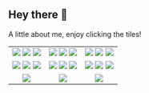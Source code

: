 ## Hey there 👋

A little about me, enjoy clicking the tiles!

|  |  |  |
|:---:|:---:|:---:|
| [![](https://raw.githubusercontent.com/xprilion/xprilion/master/images/x//9.png)](https://xprilion.com) [![](https://raw.githubusercontent.com/xprilion/xprilion/master/images/x/6.png)](https://linkedin.com/in/xprilion) [![](https://raw.githubusercontent.com/xprilion/xprilion/master/images/x/3.png)](https://github.com/xprilion?tab=repositories&q=&type=&language=javascript) | [![](https://raw.githubusercontent.com/xprilion/xprilion/master/images/x/8.png)](#) [![](https://raw.githubusercontent.com/xprilion/xprilion/master/images/x/5.png)](https://twitter.com/xprilion) [![](https://raw.githubusercontent.com/xprilion/xprilion/master/images/x/2.png)](https://github.com/xprilion?tab=repositories&q=&type=&language=python) | [![](https://raw.githubusercontent.com/xprilion/xprilion/master/images/x/7.png)](https://en.wikipedia.org/wiki/India) [![](https://raw.githubusercontent.com/xprilion/xprilion/master/images/x/4.png)](#) [![](https://raw.githubusercontent.com/xprilion/xprilion/master/images/x/1.png)](https://xpri.dev) |
| [![](https://raw.githubusercontent.com/xprilion/xprilion/master/images/y//9.png)](#) [![](https://raw.githubusercontent.com/xprilion/xprilion/master/images/y/6.png)](https://gdgkolkata.org) [![](https://raw.githubusercontent.com/xprilion/xprilion/master/images/y/3.png)](https://github.com/xprilion/fireshort) | [![](https://raw.githubusercontent.com/xprilion/xprilion/master/images/y/8.png)](#) [![](https://raw.githubusercontent.com/xprilion/xprilion/master/images/y/5.png)](https://dscnsec.com) [![](https://raw.githubusercontent.com/xprilion/xprilion/master/images/y/2.png)](https://submitty.org) | [![](https://raw.githubusercontent.com/xprilion/xprilion/master/images/y/7.png)](#) [![](https://raw.githubusercontent.com/xprilion/xprilion/master/images/y/4.png)](https://tfugkol.github.io) [![](https://raw.githubusercontent.com/xprilion/xprilion/master/images/y/1.png)](https://thecodefoundation.dev) |
| [![](https://raw.githubusercontent.com/xprilion/xprilion/master/images/z/3.png)](mailto:hi@xpri.dev) | [![](https://raw.githubusercontent.com/xprilion/xprilion/master/images/z/2.png)](mailto:projects@xpri.dev) | [![](https://raw.githubusercontent.com/xprilion/xprilion/master/images/z/1.png)](https://paypal.me/xprilion) |
